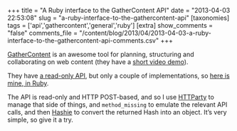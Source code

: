 +++
title = "A Ruby interface to the GatherContent API"
date = "2013-04-03 22:53:08"
slug = "a-ruby-interface-to-the-gathercontent-api"
[taxonomies]
tags = ['api','gathercontent','general','ruby']
[extra]
show_comments = "false"
comments_file = "/content/blog/2013/04/2013-04-03-a-ruby-interface-to-the-gathercontent-api-comments.csv"
+++

[GatherContent](https://gathercontent.com/) is an awesome tool for planning, structuring and collaborating on web content (they have a [short video demo](https://gathercontent.com/how-it-works)).

They have [a read-only API](http://gathercontent.helpjuice.com/questions/26611-How-do-I-use-the-API), but only a couple of implementations, so [here is mine, in Ruby](https://github.com/pipwilson/gathercontent-api-ruby).

The API is read-only and HTTP POST-based, and so I use [HTTParty](http://httparty.rubyforge.org/) to manage that side of things, and `method_missing` to emulate the relevant API calls, and then [Hashie](https://github.com/intridea/hashie) to convert the returned Hash into an object. It’s very simple, so give it a try.
